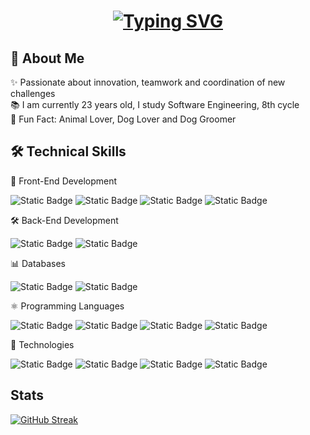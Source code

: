 <h1 align="center">

[![Typing SVG](https://readme-typing-svg.demolab.com?font=Fira+Code&pause=1000&color=F70000&width=435&lines=Hi!+my+name+is+Diego+)](https://git.io/typing-svg)

</h1>



## 🚀 About Me
✨ Passionate about innovation, teamwork and coordination of new challenges<br>
📚 I am currently 23 years old, I study Software Engineering, 8th cycle<br>
🎲 Fun Fact: Animal Lover, Dog Lover and Dog Groomer<br>



## 🛠  Technical Skills

🎨  Front-End Development

![Static Badge](https://img.shields.io/badge/HTML5-%23E34F26?logo=html5&logoColor=%23FFFFFF)
![Static Badge](https://img.shields.io/badge/CSS-%23663399?logo=CSS&logoColor=%23FFFFFF)
![Static Badge](https://img.shields.io/badge/JavaScript-%23F7DF1E?logo=JavaScript&logoColor=%23FFFFFF)
![Static Badge](https://img.shields.io/badge/Vue.js-%234FC08D?logo=Vue.js&logoColor=%23FFFFFF)

🛠  Back-End Development

![Static Badge](https://img.shields.io/badge/FastAPI-%23009688?logo=FastAPI&logoColor=%23FFFFFF)
![Static Badge](https://img.shields.io/badge/.NET-%23512BD4?logo=.NET&logoColor=%23FFFFFF)

📊  Databases

![Static Badge](https://img.shields.io/badge/MySQL-%234479A1?logo=MySQL&logoColor=%23FFFFFF)
![Static Badge](https://img.shields.io/badge/phpMyAdmin-%236C78AF?logo=PHPMyAdmin&logoColor=%23FFFFFF)


⚛️ Programming Languages

![Static Badge](https://img.shields.io/badge/C%2B%2B-%2300599C?logo=C%2B%2B&logoColor=%23FFFFFF)
![Static Badge](https://img.shields.io/badge/Python-%233776AB?logo=Python&logoColor=%23FFFFFF)
![Static Badge](https://img.shields.io/badge/PHP-%23777BB4?logo=PHP&logoColor=%23FFFFFF)
![Static Badge](https://img.shields.io/badge/Laravel-%23FF2D20?logo=Laravel&logoColor=%23FFFFFF)

📢 Technologies

![Static Badge](https://img.shields.io/badge/Github-%23181717?logo=Github&logoColor=%23FFFFFF)
![Static Badge](https://img.shields.io/badge/XAMPP-%23FB7A24?logo=XAMPP&logoColor=%23FFFFFF)
![Static Badge](https://img.shields.io/badge/Figma-%23F24E1E?logo=Figma&logoColor=%23FFFFFF)
![Static Badge](https://img.shields.io/badge/Trello-%230052CC?logo=Trello&logoColor=%23FFFFFF)

## Stats

[![GitHub Streak](https://streak-stats.demolab.com?user=ghostnotfound404&theme=gruvbox)](https://git.io/streak-stats)





